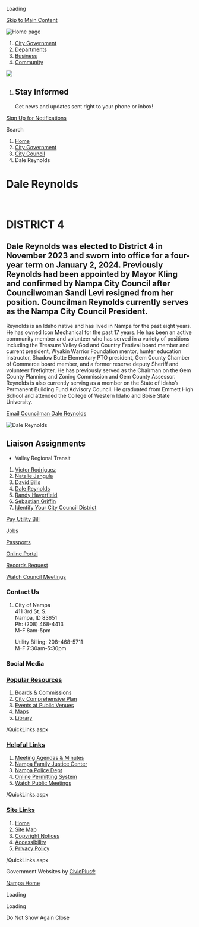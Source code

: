 Loading

[Skip to Main Content](https://www.cityofnampa.us/526/Dale-Reynolds/)

![Home page](https://www.cityofnampa.us/ImageRepository/Document?documentID=15577)

1. [City Government](https://www.cityofnampa.us/94/City-Government)
2. [Departments](https://www.cityofnampa.us/115/Departments)
3. [Business](https://www.cityofnampa.us/298/Business)
4. [Community](https://www.cityofnampa.us/320/Community)

<!--THE END-->

![](https://www.cityofnampa.us/ImageRepository/Document?documentID=15580)

1. ## Stay Informed
   
   Get news and updates sent right to your phone or inbox!

[Sign Up for Notifications](https://www.cityofnampa.us/list.aspx)

Search

1. [Home](https://www.cityofnampa.us)
2. [City Government](https://www.cityofnampa.us/94/City-Government)
3. [City Council](https://www.cityofnampa.us/108/City-Council)
4. Dale Reynolds

# Dale Reynolds

 

# DISTRICT 4

## Dale Reynolds was elected to District 4 in November 2023 and sworn into office for a four-year term on January 2, 2024. Previously Reynolds had been appointed by Mayor Kling and confirmed by Nampa City Council after Councilwoman Sandi Levi resigned from her position. Councilman Reynolds currently serves as the Nampa City Council President.

Reynolds is an Idaho native and has lived in Nampa for the past eight years. He has owned Icon Mechanical for the past 17 years. He has been an active community member and volunteer who has served in a variety of positions including the Treasure Valley God and Country Festival board member and current president, Wyakin Warrior Foundation mentor, hunter education instructor, Shadow Butte Elementary PTO president, Gem County Chamber of Commerce board member, and a former reserve deputy Sheriff and volunteer firefighter. He has previously served as the Chairman on the Gem County Planning and Zoning Commission and Gem County Assessor. Reynolds is also currently serving as a member on the State of Idaho’s Permanent Building Fund Advisory Council. He graduated from Emmett High School and attended the College of Western Idaho and Boise State University.

[Email Councilman Dale Reynolds](mailto:reynoldsd@cityofnampa.us)

![Dale Reynolds](https://www.cityofnampa.us/ImageRepository/Document?documentID=14794 "Dale Reynolds")

## **Liaison Assignments**

- Valley Regional Transit

<!--THE END-->

1. [Victor Rodriguez](https://www.cityofnampa.us/525/Victor-Rodriguez)
2. [Natalie Jangula](https://www.cityofnampa.us/1308/Natalie-Jangula)
3. [David Bills](https://www.cityofnampa.us/524/David-Bills)
4. [Dale Reynolds](https://www.cityofnampa.us/526/Dale-Reynolds)
5. [Randy Haverfield](https://www.cityofnampa.us/622/Randy-Haverfield)
6. [Sebastian Griffin](https://www.cityofnampa.us/1307/Sebastian-Griffin)
7. [Identify Your City Council District](https://nampa.maps.arcgis.com/apps/instant/lookup/index.html?appid=f03cbc4e1cf240b3b1d0cc1735cdde85&locale=en-US)

[Pay Utility Bill](https://nampa.billingdoc.net/login)

[Jobs](https://nampaid.munisselfservice.com/employmentopportunities/default.aspx)

[Passports](https://www.cityofnampa.us/975/Passports)

[Online Portal](https://nampaid-energovpub.tylerhost.net/Apps/SelfService)

[Records Request](https://www.cityofnampa.us/148/Requesting-Records-Information)

[Watch Council Meetings](https://www.youtube.com/channel/UCtDVm1n2BXqmMd8f_FGWT_g)

### Contact Us

1. City of Nampa  
   411 3rd St. S.   
   Nampa, ID 83651  
   Ph: (208) 468-4413  
   M-F 8am-5pm
   
   Utility Billing: 208-468-5711  
   M-F 7:30am-5:30pm

### Social Media

### [Popular Resources](https://www.cityofnampa.us/QuickLinks.aspx?CID=168)

1. [Boards &amp; Commissions](https://www.cityofnampa.us/96/Boards-Commissions)
2. [City Comprehensive Plan](https://www.cityofnampa.us/DocumentCenter/View/10618/NAMPA-2040-COMPREHENSIVE-PLAN---FINAL)
3. [Events at Public Venues](https://www.fordidahocenter.com/events)
4. [Maps](https://www.cityofnampa.us/185/Mapping)
5. [Library](https://nampalibrary.org)

/QuickLinks.aspx

### [Helpful Links](https://www.cityofnampa.us/QuickLinks.aspx?CID=184)

1. [Meeting Agendas &amp; Minutes](https://www.cityofnampa.us/agendacenter)
2. [Nampa Family Justice Center](https://www.cityofnampa.us/190/Family-Justice-Center)
3. [Nampa Police Dept](https://www.cityofnampa.us/588/Police)
4. [Online Permitting System](https://www.cityofnampa.us/1508/Online-Permits)
5. [Watch Public Meetings](https://www.youtube.com/channel/UCtDVm1n2BXqmMd8f_FGWT_g)

/QuickLinks.aspx

### [Site Links](https://www.cityofnampa.us/QuickLinks.aspx?CID=169)

1. [Home](https://www.cityofnampa.us)
2. [Site Map](https://www.cityofnampa.us/sitemap.aspx)
3. [Copyright Notices](https://www.cityofnampa.us/site/copyright)
4. [Accessibility](https://www.cityofnampa.us/accessibility)
5. [Privacy Policy](https://www.cityofnampa.us/1446/Privacy-Policy)

/QuickLinks.aspx

Government Websites by [CivicPlus®](https://connect.civicplus.com/referral)

[Nampa Home](https://www.cityofnampa.us)

Loading

Loading

Do Not Show Again Close